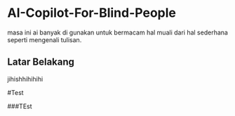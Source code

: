 # AI-Copilot-For-Blind-People
masa ini ai banyak di gunakan untuk bermacam hal muali dari hal sederhana seperti mengenali tulisan. 

## Latar Belakang

jihishhihihihi

#Test

###TEst
